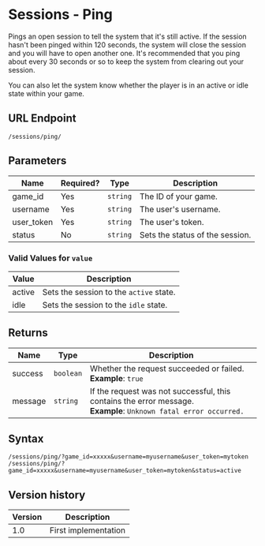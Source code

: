 # Sessions - Ping

Pings an open session to tell the system that it's still active. If the session hasn't been pinged within 120 seconds, the system will close the session and you will have to open another one. It's recommended that you ping about every 30 seconds or so to keep the system from clearing out your session.

You can also let the system know whether the player is in an active or idle state within your game.

## URL Endpoint

```
/sessions/ping/
```

## Parameters

Name | Required? | Type | Description
--- | --- | --- | ---
game_id | Yes | `string` | The ID of your game.
username | Yes | `string` | The user's username.
user_token | Yes | `string` | The user's token.
status | No | `string` | Sets the status of the session.

### Valid Values for `value`
 
Value | Description
---	| ---
active | Sets the session to the `active` state.
idle | Sets the session to the `idle` state.

## Returns

Name | Type | Description
--- | --- | ---
success | `boolean` | Whether the request succeeded or failed. <br> **Example**: `true`
message | `string` | If the request was not successful, this contains the error message. <br> **Example**: `Unknown fatal error occurred.`

## Syntax

```
/sessions/ping/?game_id=xxxxx&username=myusername&user_token=mytoken
/sessions/ping/?game_id=xxxxx&username=myusername&user_token=mytoken&status=active
```

## Version history

Version		 | Description
---			 | ---
1.0			 | First implementation